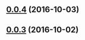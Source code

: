 <a name="0.0.4"></a>
## [0.0.4](https://github.com/dmkent/cattrack-client/compare/0.0.3...v0.0.4) (2016-10-03)



<a name="0.0.3"></a>
## [0.0.3](https://github.com/dmkent/cattrack-client/compare/0.0.2...v0.0.3) (2016-10-02)

